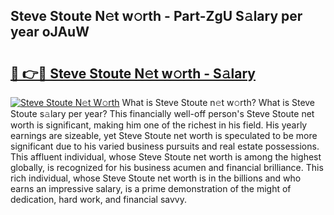 ## Steve Stoute N𝚎t w𝚘rth - Part-ZgU S𝚊lary per year oJAuW

# <h2><a href="http://gc3hs6.nevu.top/?p=Steve+Stoute">🔗 👉🔴 Steve Stoute N𝚎t w𝚘rth - S𝚊lary</a></h2>

[![Steve Stoute N𝚎t W𝚘rth](https://i.imgur.com/Oavwk0R.jpeg)](http://gc3hs6.nevu.top/?p=Steve+Stoute)
What is Steve Stoute n𝚎t w𝚘rth? What is Steve Stoute s𝚊lary per year?
This financially well-off person's Steve Stoute net worth is significant, making him one of the richest in his field. His yearly earnings are sizeable, yet Steve Stoute net worth is speculated to be more significant due to his varied business pursuits and real estate possessions. This affluent individual, whose Steve Stoute net worth is among the highest globally, is recognized for his business acumen and financial brilliance. This rich individual, whose Steve Stoute net worth is in the billions and who earns an impressive salary, is a prime demonstration of the might of dedication, hard work, and financial savvy.
